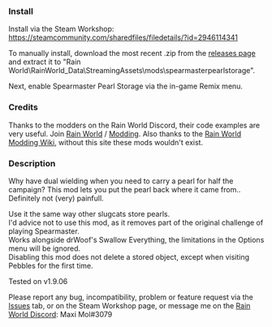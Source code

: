 ### Install
Install via the Steam Workshop: https://steamcommunity.com/sharedfiles/filedetails/?id=2946114341

To manually install, download the most recent .zip from the [releases page](https://github.com/woutkolkman/spearmasterpearlstorage/releases) and extract it to "Rain World\RainWorld_Data\StreamingAssets\mods\spearmasterpearlstorage".

Next, enable Spearmaster Pearl Storage via the in-game Remix menu.


### Credits
Thanks to the modders on the Rain World Discord, their code examples are very useful. Join [Rain World](https://discord.gg/rainworld) / [Modding](https://discord.gg/bh8Jzwqes6). Also thanks to the [Rain World Modding Wiki](https://rainworldmodding.miraheze.org/), without this site these mods wouldn't exist.


### Description
Why have dual wielding when you need to carry a pearl for half the campaign? This mod lets you put the pearl back where it came from.. Definitely not (very) painfull.

Use it the same way other slugcats store pearls.  
I'd advice not to use this mod, as it removes part of the original challenge of playing Spearmaster.  
Works alongside drWoof's Swallow Everything, the limitations in the Options menu will be ignored.  
Disabling this mod does not delete a stored object, except when visiting Pebbles for the first time.

Tested on v1.9.06

Please report any bug, incompatibility, problem or feature request via the [Issues](https://github.com/woutkolkman/spearmasterpearlstorage/issues) tab, or on the Steam Workshop page, or message me on the [Rain World Discord](https://discord.gg/rainworld): Maxi Mol#3079
